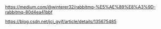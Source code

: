
https://medium.com/@winterer32/rabbitmq-%E5%AE%89%E8%A3%9D-rabbitmq-80d4ea41bbf

https://blog.csdn.net/jcj_gyjf/article/details/135675485
